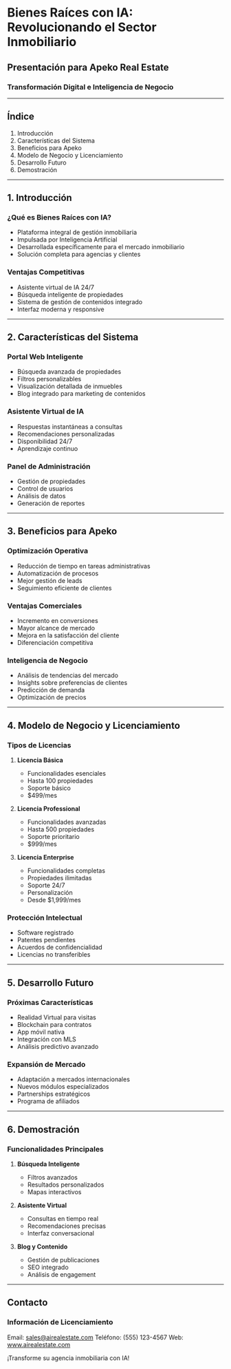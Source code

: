 # Bienes Raíces con IA: Revolucionando el Sector Inmobiliario

## Presentación para Apeko Real Estate
### Transformación Digital e Inteligencia de Negocio

---

## Índice

1. Introducción
2. Características del Sistema
3. Beneficios para Apeko
4. Modelo de Negocio y Licenciamiento
5. Desarrollo Futuro
6. Demostración

---

## 1. Introducción

### ¿Qué es Bienes Raíces con IA?

- Plataforma integral de gestión inmobiliaria
- Impulsada por Inteligencia Artificial
- Desarrollada específicamente para el mercado inmobiliario
- Solución completa para agencias y clientes

### Ventajas Competitivas

- Asistente virtual de IA 24/7
- Búsqueda inteligente de propiedades
- Sistema de gestión de contenidos integrado
- Interfaz moderna y responsive

---

## 2. Características del Sistema

### Portal Web Inteligente
- Búsqueda avanzada de propiedades
- Filtros personalizables
- Visualización detallada de inmuebles
- Blog integrado para marketing de contenidos

### Asistente Virtual de IA
- Respuestas instantáneas a consultas
- Recomendaciones personalizadas
- Disponibilidad 24/7
- Aprendizaje continuo

### Panel de Administración
- Gestión de propiedades
- Control de usuarios
- Análisis de datos
- Generación de reportes

---

## 3. Beneficios para Apeko

### Optimización Operativa
- Reducción de tiempo en tareas administrativas
- Automatización de procesos
- Mejor gestión de leads
- Seguimiento eficiente de clientes

### Ventajas Comerciales
- Incremento en conversiones
- Mayor alcance de mercado
- Mejora en la satisfacción del cliente
- Diferenciación competitiva

### Inteligencia de Negocio
- Análisis de tendencias del mercado
- Insights sobre preferencias de clientes
- Predicción de demanda
- Optimización de precios

---

## 4. Modelo de Negocio y Licenciamiento

### Tipos de Licencias

1. **Licencia Básica**
   - Funcionalidades esenciales
   - Hasta 100 propiedades
   - Soporte básico
   - $499/mes

2. **Licencia Professional**
   - Funcionalidades avanzadas
   - Hasta 500 propiedades
   - Soporte prioritario
   - $999/mes

3. **Licencia Enterprise**
   - Funcionalidades completas
   - Propiedades ilimitadas
   - Soporte 24/7
   - Personalización
   - Desde $1,999/mes

### Protección Intelectual
- Software registrado
- Patentes pendientes
- Acuerdos de confidencialidad
- Licencias no transferibles

---

## 5. Desarrollo Futuro

### Próximas Características

- Realidad Virtual para visitas
- Blockchain para contratos
- App móvil nativa
- Integración con MLS
- Análisis predictivo avanzado

### Expansión de Mercado

- Adaptación a mercados internacionales
- Nuevos módulos especializados
- Partnerships estratégicos
- Programa de afiliados

---

## 6. Demostración

### Funcionalidades Principales

1. **Búsqueda Inteligente**
   - Filtros avanzados
   - Resultados personalizados
   - Mapas interactivos

2. **Asistente Virtual**
   - Consultas en tiempo real
   - Recomendaciones precisas
   - Interfaz conversacional

3. **Blog y Contenido**
   - Gestión de publicaciones
   - SEO integrado
   - Análisis de engagement

---

## Contacto

### Información de Licenciamiento

Email: sales@airealestate.com
Teléfono: (555) 123-4567
Web: www.airealestate.com

¡Transforme su agencia inmobiliaria con IA!
